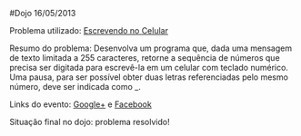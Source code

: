 ﻿#Dojo 16/05/2013

Problema utilizado: [Escrevendo no Celular](http://dojopuzzles.com/problemas/exibe/escrevendo-no-celular/ "DojoPuzzles")

Resumo do problema: 
Desenvolva um programa que, dada uma mensagem de texto limitada a 255 caracteres, retorne a sequência de números que precisa ser digitada para escrevê-la em um celular com teclado numérico. Uma pausa, para ser possível obter duas letras referenciadas pelo mesmo número, deve ser indicada como \_.

Links do evento: [Google+](https://plus.google.com/events/ctra32krq6a9m2lrn9p0vh2le0g "Evento no Google+") e [Facebook](https://www.facebook.com/events/260365284109617/ "Evento no Facebook")

Situação final no dojo: problema resolvido!